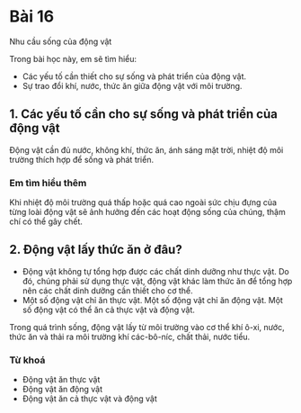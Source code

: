 # Bài 16
Nhu cầu sống của động vật

Trong bài học này, em sẽ tìm hiểu:
- Các yếu tố cần thiết cho sự sống và phát triển của động vật.
- Sự trao đổi khí, nước, thức ăn giữa động vật với môi trường.

## 1. Các yếu tố cần cho sự sống và phát triển của động vật
Động vật cần đủ nước, không khí, thức ăn, ánh sáng mặt trời, nhiệt độ môi trường thích hợp để sống và phát triển.

### Em tìm hiểu thêm
Khi nhiệt độ môi trường quá thấp hoặc quá cao ngoài sức chịu đựng của từng loài động vật sẽ ảnh hưởng đến các hoạt động sống của chúng, thậm chí có thể gây chết.

## 2. Động vật lấy thức ăn ở đâu?
- Động vật không tự tổng hợp được các chất dinh dưỡng như thực vật. Do đó, chúng phải sử dụng thực vật, động vật khác làm thức ăn để tổng hợp nên các chất dinh dưỡng cần thiết cho cơ thể.
- Một số động vật chỉ ăn thực vật. Một số động vật chỉ ăn động vật. Một số động vật có thể ăn cả thực vật và động vật.

Trong quá trình sống, động vật lấy từ môi trường vào cơ thể khí ô-xi, nước, thức ăn và thải ra môi trường khí các-bô-níc, chất thải, nước tiểu.

### Từ khoá
- Động vật ăn thực vật
- Động vật ăn động vật
- Động vật ăn cả thực vật và động vật
